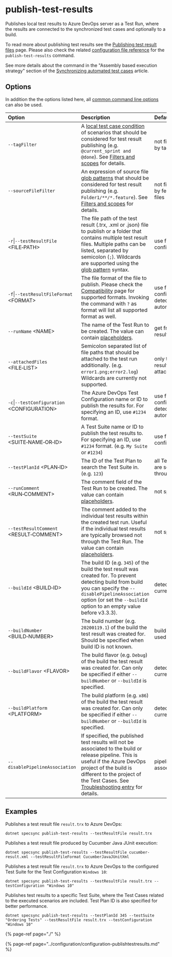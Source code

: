 # publish-test-results

Publishes local test results to Azure DevOps server as a Test Run, where the results are connected to the synchronized test cases and optionally to a build.

To read more about publishing test results see the [Publishing test result files](../../features/test-result-publishing-features/publishing-test-result-files.md) page. Please also check the related [configuration file reference](../configuration/configuration-publishtestresults.md) for the `publish-test-results` command.

See more details about the command in the "Assembly based execution strategy" section of the [Synchronizing automated test cases](../../important-concepts/synchronizing-automated-test-cases.md) article.

## Options

In addition the the options listed here, all [common command line options](./#common-command-line-options) can also be used.

| Option | Description | Default |
| :--- | :--- | :--- |
| `--tagFilter` | A [local test case condition](../../features/general-features/local-test-case-conditions.md) of scenarios that should be considered for test result publishing \(e.g. `@current_sprint and @done`\). See [Filters and scopes](../../important-concepts/filters-and-scopes.md) for details. | not filtered by tags |
| `--sourceFileFilter` | An expression of source file [glob patterns](https://speclink.me/specsync-glob) that should be considered for test result publishing (e.g. `Folder1/**/*.feature`). See [Filters and scopes](../../important-concepts/filters-and-scopes.md) for details. | not filtered by feature files |
| `-r`\|`--testResultFile` &lt;FILE&#x2011;PATH&gt; | The file path of the test result (.trx, .xml or .json) file to publish or a folder that contains multiple test result files. Multiple paths can be listed, separated by semicolon (`;`). Wildcards are supported using the [glob pattern](https://speclink.me/specsync-glob) syntax. | use from config file |
| `-f`\|`--testResultFileFormat` &lt;FORMAT&gt; | The file format of the file to publish. Please check the [Compatibility](../compatibility.md#supported-test-result-formats) page for supported formats. Invoking the command with `?` as format will list all supported format as well. | use from config file or detect automatically |
| `--runName` &lt;NAME&gt; | The name of the Test Run to be created. The value can contain [placeholders](../configuration/configuration-publishtestresults.md#setting-placeholders). | get from test result file |
| `--attachedFiles` &lt;FILE&#x2011;LIST&gt; | Semicolon separated list of file paths that should be attached to the test run additionally. (e.g. `error1.png;error2.log`) Wildcards are currently not supported. | only test result file attached |
| `-c`\|`--testConfiguration` &lt;CONFIGURATION&gt; | The Azure DevOps Test Configuration name or ID to publish the results for. For specifying an ID, use `#1234` format. | use from config file or detect automatically |
| `--testSuite` &lt;SUITE&#x2011;NAME&#x2011;OR&#x2011;ID&gt; | A Test Suite name or ID to publish the test results to. For specifying an ID, use `#1234` format. (e.g. `My Suite` or `#1234`) | use from config file |
| `--testPlanId` &lt;PLAN&#x2011;ID&gt; | The ID of the Test Plan to search the Test Suite in. (e.g. `123`) | all Test Plans are scanned through |
| `--runComment` &lt;RUN&#x2011;COMMENT&gt; | The comment field of the Test Run to be created. The value can contain [placeholders](../configuration/configuration-publishtestresults.md#setting-placeholders). | not specified |
| `--testResultComment` &lt;RESULT&#x2011;COMMENT&gt; | The comment added to the individual test results within the created test run. Useful if the individual test results are typically browsed not through the Test Run. The value can contain [placeholders](../configuration/configuration-publishtestresults.md#setting-placeholders). | not specified |
| `--buildId` &lt;BUILD&#x2011;ID&gt; | The build ID (e.g. `345`) of the build the test result was created for. To prevent detecting build from build you can specify the `--disablePipelineAssociation` option (or set the `--buildId` option to an empty value before v3.3.3). | detect from current build |
| `--buildNumber` &lt;BUILD&#x2011;NUMBER&gt; | The build number (e.g. `20200119.1`) of the build the test result was created for. Should be specified when build ID is not known. | build ID is used |
| `--buildFlavor` &lt;FLAVOR&gt; | The build flavor (e.g. `Debug`) of the build the test result was created for. Can only be specified if either `--buildNumber` or `--buildId` is specified. | detect from current build |
| `--buildPlatform` &lt;PLATFORM&gt; | The build platform (e.g. `x86`) of the build the test result was created for. Can only be specified if either `--buildNumber` or `--buildId` is specified. | detect from current build |
| `--disablePipelineAssociation` | If specified, the published test results will not be associated to the build or release pipeline. This is useful if the Azure DevOps project of the build is different to the project of the Test Cases. See [Troubleshooting entry](../../contact/troubleshooting.md#pipeline-not-found) for details. | pipelines are associated |

## Examples

Publishes a test result file `result.trx` to Azure DevOps:

```text
dotnet specsync publish-test-results --testResultFile result.trx
```

Publishes a test result file produced by Cucumber Java JUnit execution:

```text
dotnet specsync publish-test-results --testResultFile cucumber-result.xml --testResultFileFormat CucumberJavaJUnitXml
```

Publishes a test result file `result.trx` to Azure DevOps to the configured Test Suite for the Test Configuration `Windows 10`:

```text
dotnet specsync publish-test-results --testResultFile result.trx --testConfiguration "Windows 10"
```

Publishes test results to a specific Test Suite, where the Test Cases related to the executed scenarios are included. Test Plan ID is also specified for better performance.

```text
dotnet specsync publish-test-results --testPlanId 345 --testSuite "Ordering Tests" --testResultFile result.trx --testConfiguration "Windows 10"
```

{% page-ref page="./" %}

{% page-ref page="../configuration/configuration-publishtestresults.md" %}

